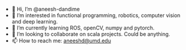 - 👋 Hi, I’m @aneesh-dandime
- 👀 I’m interested in functional programming, robotics, computer vision and deep learning.
- 🌱 I’m currently learning ROS, openCV, numpy and pytorch.
- 💞️ I’m looking to collaborate on scala projects. Could be anything.
- 📫 How to reach me: aneeshd@umd.edu

<!---
aneesh-dandime/aneesh-dandime is a ✨ special ✨ repository because its `README.md` (this file) appears on your GitHub profile.
You can click the Preview link to take a look at your changes.
--->

